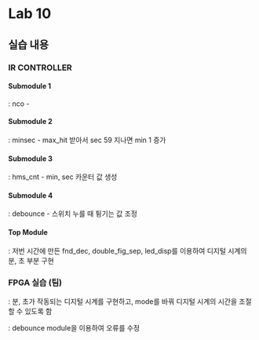 # Lab 10

## 실습 내용

### **IR CONTROLLER**

#### **Submodule 1** 
: nco - 

#### **Submodule 2** 
: minsec - max_hit 받아서 sec 59 지나면 min 1 증가

#### **Submodule 3** 
: hms_cnt - min, sec 카운터 값 생성

#### **Submodule 4** 
: debounce - 스위치 누를 때 튕기는 값 조정

#### **Top Module**
 : 저번 시간에 만든 fnd_dec, double_fig_sep, led_disp를 이용하여 디지털 시계의 분, 초 부분 구현

### FPGA 실습 (팀)
 : 분, 초가 작동되는 디지털 시계를 구현하고, mode를 바꿔 디지털 시계의 시간을 조절할 수 있도록 함
  
 
: debounce module을 이용하여 오류를 수정
<!--stackedit_data:
eyJoaXN0b3J5IjpbMTU0OTcyMDA5NCwtMTUxMzUzMjU0Nl19
-->